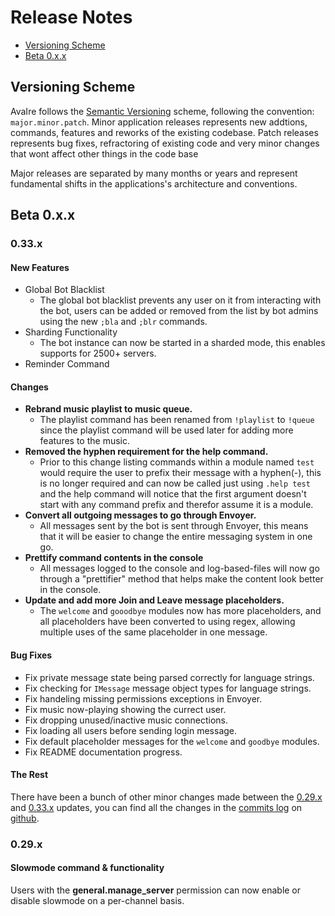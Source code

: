 # Release Notes

- [Versioning Scheme](#versioning-scheme)
- [Beta 0.x.x](#beta-0.x.x)

<a name="versioning-scheme"></a>
## Versioning Scheme

AvaIre follows the [Semantic Versioning](http://semver.org/) scheme, following the convention: `major.minor.patch`. Minor application releases represents new addtions, commands, features and reworks of the existing codebase. Patch releases represents bug fixes, refractoring of existing code and very minor changes that wont affect other things in the code base

Major releases are separated by many months or years and represent fundamental shifts in the applications's architecture and conventions.

<a name="beta-0.x.x"></a>
## Beta 0.x.x

<a name="beta-0.33.x"></a>
### 0.33.x

#### New Features

 - Global Bot Blacklist
    - The global bot blacklist prevents any user on it from interacting with the bot, users can be added or removed from the list by bot admins using the new `;bla` and `;blr` commands.
 - Sharding Functionality
    - The bot instance can now be started in a sharded mode, this enables supports for 2500+ servers.
 - Reminder Command

#### Changes

 - **Rebrand music playlist to music queue.**
    - The playlist command has been renamed from `!playlist` to `!queue` since the playlist command will be used later for adding more features to the music.
 - **Removed the hyphen requirement for the help command.**
    - Prior to this change listing commands within a module named `test` would require the user to prefix their message with a hyphen(-), this is no longer required and can now be called just using `.help test` and the help command will notice that the first argument doesn't start with any command prefix and therefor assume it is a module.
 - **Convert all outgoing messages to go through Envoyer.**
    - All messages sent by the bot is sent through Envoyer, this means that it will be easier to change the entire messaging system in one go.
 - **Prettify command contents in the console**
    - All messages logged to the console and log-based-files will now go through a "prettifier" method that helps make the content look better in the console.
 - **Update and add more Join and Leave message placeholders.**
    - The `welcome` and `gooodbye` modules now has more placeholders, and all placeholders have been converted to using regex, allowing multiple uses of the same placeholder in one message.

#### Bug Fixes

 - Fix private message state being parsed correctly for language strings.
 - Fix checking for `IMessage` message object types for language strings.
 - Fix handeling missing permissions exceptions in Envoyer.
 - Fix music now-playing showing the currect user.
 - Fix dropping unused/inactive music connections.
 - Fix loading all users before sending login message.
 - Fix default placeholder messages for the `welcome` and `goodbye` modules.
 - Fix README documentation progress.

#### The Rest

There have been a bunch of other minor changes made between the [0.29.x](#beta-0.29.x) and [0.33.x](#beta-0.33.x) updates, you can find all the changes in the [commits log](https://github.com/AvaIre/AvaIre/commits/master) on [github](https://github.com/AvaIre/AvaIre).

<a name="beta-0.29.x"></a>
### 0.29.x

#### Slowmode command & functionality

Users with the **general.manage_server** permission can now enable or disable slowmode on a per-channel basis.